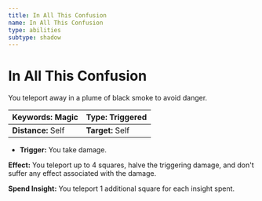 ```yaml
---
title: In All This Confusion
name: In All This Confusion
type: abilities
subtype: shadow
---
```


# In All This Confusion

You teleport away in a plume of black smoke to avoid danger.

| **Keywords:** Magic | **Type:** Triggered |
| :------------------ | :------------------ |
| **Distance:** Self  | **Target:** Self    |

- **Trigger:** You take damage.

**Effect:** You teleport up to 4 squares, halve the triggering damage, and don't suffer any effect associated with the damage.

**Spend Insight:** You teleport 1 additional square for each insight spent.
